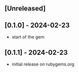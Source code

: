 ## [Unreleased]

## [0.1.0] - 2024-02-23

- start of the gem

## [0.1.1] - 2024-02-23

- initial release on rubygems.org
